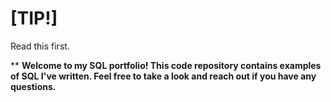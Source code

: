 # [TIP!]
Read this first.

** **Welcome to my SQL portfolio! This code repository contains examples of SQL I've written. Feel free to take a look and reach out if you have any questions.** 
